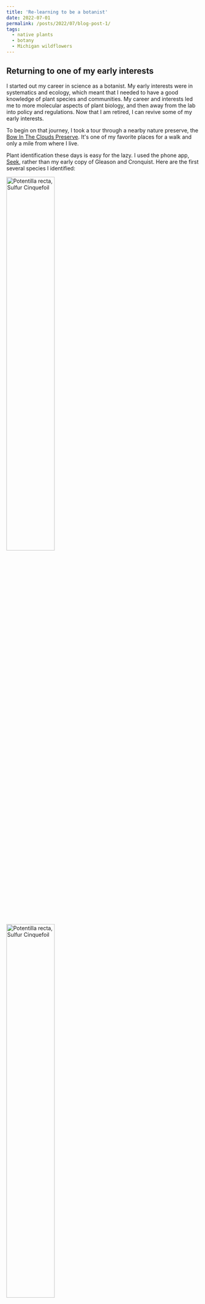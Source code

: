```yaml
---
title: 'Re-learning to be a botanist'
date: 2022-07-01
permalink: /posts/2022/07/blog-post-1/
tags:
  - native plants
  - botany
  - Michigan wildflowers
---
```


## Returning to one of my early interests

I started out my career in science as a botanist. My early interests were in systematics and ecology, which meant that I needed to have a good knowledge of plant species and communities. My career and interests led me to more molecular aspects of plant biology, and then away from the lab into policy and regulations. Now that I am retired, I can revive some of my early interests.

To begin on that journey, I took a tour through a nearby nature preserve, the [Bow In The Clouds Preserve](https://swmlc.org/project/bow-in-the-clouds-preserve/). It's one of my favorite places for a walk and only a mile from where I live.

Plant identification these days is easy for the lazy. I used the phone app, [Seek](https://apps.apple.com/us/app/seek-by-inaturalist/id1353224144), rather than my early copy of Gleason and Cronquist. Here are the first several species I identified: 

<img src="/images/IMG_4480.JPG" alt="Potentilla recta, Sulfur Cinquefoil" width="50%">
<img src="/images/IMG_4481.JPG" alt="Potentilla recta, Sulfur Cinquefoil" width="50%">
<img src="/images/IMG_4482.JPG" alt="Berteroa incana, Hoary Alyssum" width="50%">
<img src="/images/IMG_4485.JPG" alt="Leonurus cardiaca, Common Motherwort" width="50%">
<img src="/images/IMG_4486.JPG" alt="Erigeron, Fleabane" width="50%">
<img src="/images/IMG_4487.JPG" alt="Erigeron, Fleabane" width="50%">
<img src="/images/IMG_4488.JPG" alt="Coreopsis, Tickseed" width="50%">
<img src="/images/IMG_4489.JPG" alt="Hesperis matronalis, Dame's Rocket" width="50%">
<img src="/images/IMG_4490.JPG" alt="Glechoma hederacea, Ground Ivy" width="50%">
<img src="/images/IMG_4491.JPG" alt="Securigera varia, Purple Crownvetch" width="50%">
<img src="/images/IMG_4492.JPG" alt="Aegopodium podagraria, Goutweed" width="50%">
<img src="/images/IMG_4495.JPG" alt="Potentilla indica, Mock Strawberry" width="50%">
<img src="/images/IMG_4498.JPG" alt="Potentilla indica, Mock Strawberry" width="50%">
<img src="/images/IMG_4499.JPG" alt="Rosa multiflora, Multiflora Rose" width="50%">

